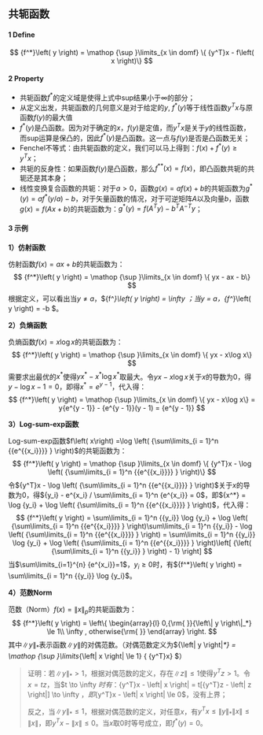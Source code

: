 ## 共轭函数



#### 1 Define

$$
{f^*}\left( y \right) = \mathop {\sup }\limits_{x \in domf} \{ {y^T}x - f\left( x \right)\}
$$



#### 2 Property

- 共轭函数${f^*}$的定义域是使得上式中sup结果小于$\infty$的部分；
- 从定义出发，共轭函数的几何意义是对于给定的$y$, ${f^*}\left( y \right)$等于线性函数${y^T}x$与原函数$f\left( y\right)$的最大值
- ${f^*}\left( y \right)$是凸函数。因为对于确定的$x$，$f\left( y\right)$是定值，而${y^T}x$是关于$y$的线性函数，而sup运算是保凸的，因此${f^*}\left( y \right)$是凸函数。这一点与$f\left( y\right)$是否是凸函数无关；
- Fenchel不等式：由共轭函数的定义，我们可以马上得到：$f\left( x \right) + {f^*}\left( y \right) \ge {y^T}x$；
- 共轭的反身性：如果函数$f\left( y\right)$是凸函数，那么${f^{**}}\left( x \right) = f\left( x \right)$，即凸函数共轭的共轭还是其本身；
- 线性变换复合函数的共轭：对于$a>0$，函数$g\left(x\right)=af\left(x\right)+b$的共轭函数为${g^*}\left(y\right)=a{f^*}\left({y/a}\right)-b$，对于矢量函数的情况，对于可逆矩阵$A$以及向量$b$，函数$g\left(x\right)=f\left({Ax+b}\right)$的共轭函数为：${g^*}\left(y\right)=f\left({{A^T}y}\right)-{b^T}{A^{-T}}y$；





#### 3 示例

**1）仿射函数**

仿射函数$f\left(x\right)=ax+b$的共轭函数为：
$$
{f^*}\left( y \right) = \mathop {\sup }\limits_{x \in domf} \{ yx - ax - b\}
$$
根据定义，可以看出当$y \ne a$，${f^*}\left( y \right) = \infty $；当$y = a$，${f^*}\left( y \right) = -b $。



**2）负熵函数**

负熵函数$f\left( x \right) = x\log x$的共轭函数为：
$$
{f^*}\left( y \right) = \mathop {\sup }\limits_{x \in domf} \{ yx - x\log x\}
$$
需要求出最优的$x^*$使得$y{x^*} - {x^*}\log {x^*}$取最大。令$yx-x\log x$关于$x$的导数为0，得$y-\log x -1=0$，即得$x^*=e^{y-1}$，代入得：
$$
{f^*}\left( y \right) = \mathop {\sup }\limits_{x \in domf} \{ yx - x\log x\}  = y{e^{y - 1}} - {e^{y - 1}}(y - 1) = {e^{y - 1}}
$$



**3）Log-sum-exp函数**

Log-sum-exp函数$f\left( x\right) =\log \left( {\sum\limits_{i = 1}^n {{e^{{x_i}}}} } \right)$的共轭函数为：
$$
{f^*}\left( y \right) = \mathop {\sup }\limits_{x \in domf} \{ {y^T}x - \log \left( {\sum\limits_{i = 1}^n {{e^{{x_i}}}} } \right)\}
$$
令${y^T}x - \log \left( {\sum\limits_{i = 1}^n {{e^{{x_i}}}} } \right)$关于$x$的导数为0，得${y_i} -  e^{x_i} / \sum\limits_{i = 1}^n {e^{x_i}} = 0$，即${x^*} = \log {y_i} + \log \left( {\sum\limits_{i = 1}^n {{e^{{x_i}}}} } \right)$，代入得：
$$
{f^*}\left( y \right) = \sum\limits_{i = 1}^n {{y_i}} \log {y_i} + \log \left( {\sum\limits_{i = 1}^n {{e^{{x_i}}}} } \right)\sum\limits_{i = 1}^n {{y_i}}  - \log \left( {\sum\limits_{i = 1}^n {{e^{{x_i}}}} } \right) = \sum\limits_{i = 1}^n {{y_i}} \log {y_i} + \log \left( {\sum\limits_{i = 1}^n {{e^{{x_i}}}} } \right)\left[ {\left( {\sum\limits_{i = 1}^n {{y_i}} } \right) - 1} \right]
$$
当$\sum\limits_{i=1}^{n} {e^{x_i}}=1$，${y_i} \ge 0$时，有${f^*}\left( y \right) = \sum\limits_{i = 1}^n {{y_i}} \log {y_i}$。



**4）范数Norm**

范数（Norm）$f(x) = {\left\| x \right\|_p}$的共轭函数为：
$$
{f^*}\left( y \right) = \left\{ \begin{array}{l}
	0,{\rm{     }}{\left\| y \right\|_*} \le 1\\
	\infty ,    otherwise{\rm{ }}
	\end{array} \right.
$$
其中$\left\|  y\right\| _*$表示函数$\left\|  y\right\|$的对偶范数。（对偶范数定义为${\left\| y \right\|_*} = \mathop {\sup }\limits_{\left\| x \right\| \le 1} \{ {y^T}x\} $）

> 证明：若${\left\| y \right\|_*} > 1$，根据对偶范数的定义，存在$\left\| z \right\| \le 1$使得${y^T}z > 1$。令$x = tz$，当$t \to \infty $时有：${y^T}x - \left\| x \right\| = t[{y^T}z - \left\| z \right\|] \to \infty $，即${y^T}x - \left\| x \right\| \le 0$，没有上界；
>
> 反之，当${\left\| y \right\|_*} \le 1$，根据对偶范数的定义，对任意$x$，有${y^T}x \le {\left\| y \right\|_*}\left\| x \right\| \le \left\| x \right\|$，即${y^T}x - \left\| x \right\| \le 0$。当$x$取0时等号成立，即${f^*}\left( y \right) = 0$。


